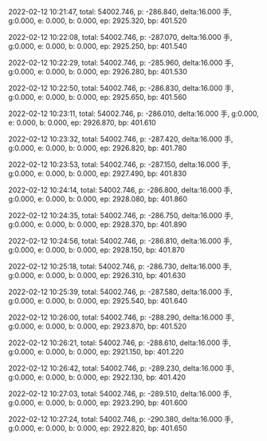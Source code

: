 2022-02-12 10:21:47, total: 54002.746, p: -286.840, delta:16.000 手, g:0.000, e: 0.000, b: 0.000, ep: 2925.320, bp: 401.520

2022-02-12 10:22:08, total: 54002.746, p: -287.070, delta:16.000 手, g:0.000, e: 0.000, b: 0.000, ep: 2925.250, bp: 401.540

2022-02-12 10:22:29, total: 54002.746, p: -285.960, delta:16.000 手, g:0.000, e: 0.000, b: 0.000, ep: 2926.280, bp: 401.530

2022-02-12 10:22:50, total: 54002.746, p: -286.830, delta:16.000 手, g:0.000, e: 0.000, b: 0.000, ep: 2925.650, bp: 401.560

2022-02-12 10:23:11, total: 54002.746, p: -286.010, delta:16.000 手, g:0.000, e: 0.000, b: 0.000, ep: 2926.870, bp: 401.610

2022-02-12 10:23:32, total: 54002.746, p: -287.420, delta:16.000 手, g:0.000, e: 0.000, b: 0.000, ep: 2926.820, bp: 401.780

2022-02-12 10:23:53, total: 54002.746, p: -287.150, delta:16.000 手, g:0.000, e: 0.000, b: 0.000, ep: 2927.490, bp: 401.830

2022-02-12 10:24:14, total: 54002.746, p: -286.800, delta:16.000 手, g:0.000, e: 0.000, b: 0.000, ep: 2928.080, bp: 401.860

2022-02-12 10:24:35, total: 54002.746, p: -286.750, delta:16.000 手, g:0.000, e: 0.000, b: 0.000, ep: 2928.370, bp: 401.890

2022-02-12 10:24:56, total: 54002.746, p: -286.810, delta:16.000 手, g:0.000, e: 0.000, b: 0.000, ep: 2928.150, bp: 401.870

2022-02-12 10:25:18, total: 54002.746, p: -286.730, delta:16.000 手, g:0.000, e: 0.000, b: 0.000, ep: 2926.310, bp: 401.630

2022-02-12 10:25:39, total: 54002.746, p: -287.580, delta:16.000 手, g:0.000, e: 0.000, b: 0.000, ep: 2925.540, bp: 401.640

2022-02-12 10:26:00, total: 54002.746, p: -288.290, delta:16.000 手, g:0.000, e: 0.000, b: 0.000, ep: 2923.870, bp: 401.520

2022-02-12 10:26:21, total: 54002.746, p: -288.610, delta:16.000 手, g:0.000, e: 0.000, b: 0.000, ep: 2921.150, bp: 401.220

2022-02-12 10:26:42, total: 54002.746, p: -289.230, delta:16.000 手, g:0.000, e: 0.000, b: 0.000, ep: 2922.130, bp: 401.420

2022-02-12 10:27:03, total: 54002.746, p: -289.510, delta:16.000 手, g:0.000, e: 0.000, b: 0.000, ep: 2923.290, bp: 401.600

2022-02-12 10:27:24, total: 54002.746, p: -290.380, delta:16.000 手, g:0.000, e: 0.000, b: 0.000, ep: 2922.820, bp: 401.650
